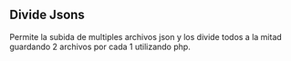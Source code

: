 ## Divide Jsons
Permite la subida de multiples archivos json y los divide todos a la mitad guardando 2 archivos por cada 1 utilizando php. 
